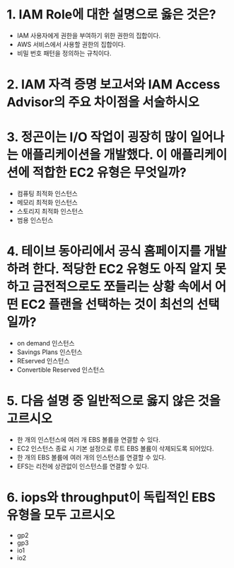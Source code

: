 # 1. IAM Role에 대한 설명으로 옳은 것은?
- IAM 사용자에게 권한을 부여하기 위한 권한의 집합이다.
- AWS 서비스에서 사용할 권한의 집합이다.
- 비밀 번호 패턴을 정의하는 규칙이다.

# 2. IAM 자격 증명 보고서와 IAM Access Advisor의 주요 차이점을 서술하시오

# 3. 정곤이는 I/O 작업이 굉장히 많이 일어나는 애플리케이션을 개발했다. 이 애플리케이션에 적합한 EC2 유형은 무엇일까?
- 컴퓨팅 최적화 인스턴스
- 메모리 최적화 인스턴스
- 스토리지 최적화 인스턴스
- 범용 인스턴스

# 4. 테이브 동아리에서 공식 홈페이지를 개발하려 한다. 적당한 EC2 유형도 아직 알지 못 하고 금전적으로도 쪼들리는 상황 속에서 어떤 EC2 플랜을 선택하는 것이 최선의 선택일까?
- on demand 인스턴스
- Savings Plans 인스턴스
- REserved 인스턴스
- Convertible Reserved 인스턴스
  
# 5. 다음 설명 중 일반적으로 옳지 않은 것을 고르시오
- 한 개의 인스턴스에 여러 개 EBS 볼륨을 연결할 수 있다.
- EC2 인스턴스 종료 시 기본 설정으로 루트 EBS 볼륨이 삭제되도록 되어있다.
- 한 개의 EBS 볼륨에 여러 개의 인스턴스를 연결할 수 있다.
- EFS는 리전에 상관없이 인스턴스를 연결할 수 있다.

# 6. iops와 throughput이 독립적인 EBS 유형을 모두 고르시오
- gp2
- gp3
- io1
- io2
